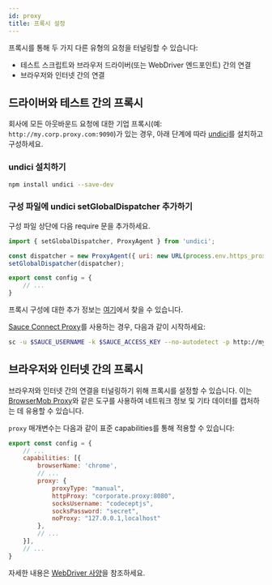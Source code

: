 ```yaml
---
id: proxy
title: 프록시 설정
---
```


프록시를 통해 두 가지 다른 유형의 요청을 터널링할 수 있습니다:

- 테스트 스크립트와 브라우저 드라이버(또는 WebDriver 엔드포인트) 간의 연결
- 브라우저와 인터넷 간의 연결

## 드라이버와 테스트 간의 프록시

회사에 모든 아웃바운드 요청에 대한 기업 프록시(예: `http://my.corp.proxy.com:9090`)가 있는 경우, 아래 단계에 따라 [undici](https://github.com/nodejs/undici)를 설치하고 구성하세요.

### undici 설치하기

```bash npm2yarn
npm install undici --save-dev
```

### 구성 파일에 undici setGlobalDispatcher 추가하기

구성 파일 상단에 다음 require 문을 추가하세요.

```js title="wdio.conf.js"
import { setGlobalDispatcher, ProxyAgent } from 'undici';

const dispatcher = new ProxyAgent({ uri: new URL(process.env.https_proxy).toString() });
setGlobalDispatcher(dispatcher);

export const config = {
    // ...
}
```

프록시 구성에 대한 추가 정보는 [여기](https://github.com/nodejs/undici/blob/main/docs/docs/api/ProxyAgent.md)에서 찾을 수 있습니다.

[Sauce Connect Proxy](https://docs.saucelabs.com/secure-connections/sauce-connect-5)를 사용하는 경우, 다음과 같이 시작하세요:

```sh
sc -u $SAUCE_USERNAME -k $SAUCE_ACCESS_KEY --no-autodetect -p http://my.corp.proxy.com:9090
```

## 브라우저와 인터넷 간의 프록시

브라우저와 인터넷 간의 연결을 터널링하기 위해 프록시를 설정할 수 있습니다. 이는 [BrowserMob Proxy](https://github.com/lightbody/browsermob-proxy)와 같은 도구를 사용하여 네트워크 정보 및 기타 데이터를 캡처하는 데 유용할 수 있습니다.

`proxy` 매개변수는 다음과 같이 표준 capabilities를 통해 적용할 수 있습니다:

```js title="wdio.conf.js"
export const config = {
    // ...
    capabilities: [{
        browserName: 'chrome',
        // ...
        proxy: {
            proxyType: "manual",
            httpProxy: "corporate.proxy:8080",
            socksUsername: "codeceptjs",
            socksPassword: "secret",
            noProxy: "127.0.0.1,localhost"
        },
        // ...
    }],
    // ...
}
```

자세한 내용은 [WebDriver 사양](https://w3c.github.io/webdriver/#proxy)을 참조하세요.